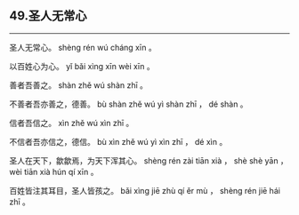 ## 49.圣人无常心
---


<ruby><rbc><rb> 圣人无常心。 </rb></rbc>
  <rtc><rt> shèng  rén  wú  cháng  xīn 。</rt></rtc>
</ruby>

<ruby><rbc><rb> 以百姓心为心。 </rb></rbc>
  <rtc><rt> yǐ  bǎi  xìng  xīn  wèi  xīn 。</rt></rtc>
</ruby>

<ruby><rbc><rb> 善者吾善之。 </rb></rbc>
  <rtc><rt> shàn  zhě  wú  shàn  zhī 。</rt></rtc>
</ruby>

<ruby><rbc><rb> 不善者吾亦善之，德善。 </rb></rbc>
  <rtc><rt> bù  shàn  zhě  wú  yì  shàn  zhī ， dé  shàn 。</rt></rtc>
</ruby>

<ruby><rbc><rb> 信者吾信之。 </rb></rbc>
  <rtc><rt> xìn  zhě  wú  xìn  zhī 。</rt></rtc>
</ruby>

<ruby><rbc><rb> 不信者吾亦信之，德信。 </rb></rbc>
  <rtc><rt> bù  xìn  zhě  wú  yì  xìn  zhī ， dé  xìn 。</rt></rtc>
</ruby>

<ruby><rbc><rb> 圣人在天下，歙歙焉，为天下浑其心。 </rb></rbc>
  <rtc><rt> shèng  rén  zài  tiān  xià ， shè  shè  yān ， wèi  tiān  xià  hún  qí  xīn 。</rt></rtc>
</ruby>

<ruby><rbc><rb> 百姓皆注其耳目，圣人皆孩之。 </rb></rbc>
  <rtc><rt> bǎi  xìng  jiē  zhù  qí  ěr  mù ， shèng  rén  jiē  hái  zhī 。</rt></rtc>
</ruby>

<ruby><rbc><rb>   </rb></rbc>
  <rtc><rt> </rt></rtc>
</ruby>

